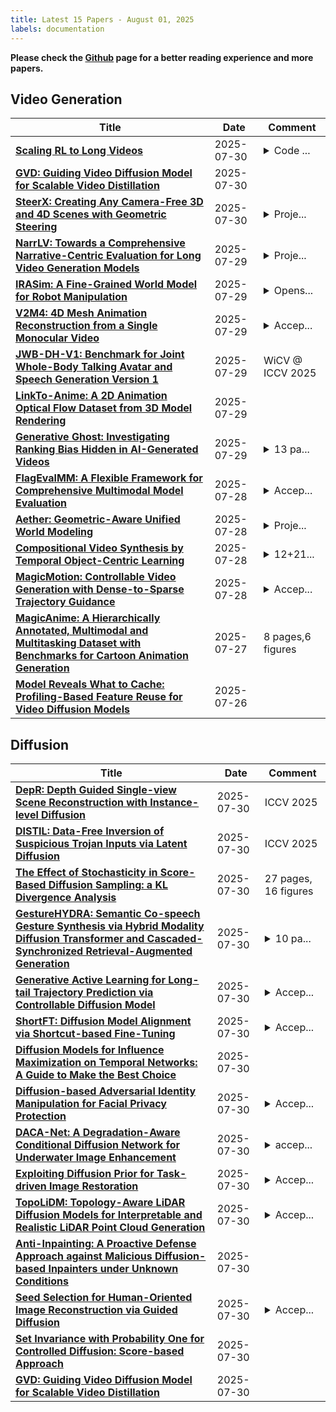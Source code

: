 ```yaml
---
title: Latest 15 Papers - August 01, 2025
labels: documentation
---
```

**Please check the [Github](https://github.com/zezhishao/MTS_Daily_ArXiv) page for a better reading experience and more papers.**

## Video Generation
| **Title** | **Date** | **Comment** |
| --- | --- | --- |
| **[Scaling RL to Long Videos](http://arxiv.org/abs/2507.07966v3)** | 2025-07-30 | <details><summary>Code ...</summary><p>Code at https://github.com/NVlabs/Long-RL and model at https://huggingface.co/Efficient-Large-Model/LongVILA-R1-7B</p></details> |
| **[GVD: Guiding Video Diffusion Model for Scalable Video Distillation](http://arxiv.org/abs/2507.22360v1)** | 2025-07-30 |  |
| **[SteerX: Creating Any Camera-Free 3D and 4D Scenes with Geometric Steering](http://arxiv.org/abs/2503.12024v2)** | 2025-07-30 | <details><summary>Proje...</summary><p>Project page: https://byeongjun-park.github.io/SteerX/</p></details> |
| **[NarrLV: Towards a Comprehensive Narrative-Centric Evaluation for Long Video Generation Models](http://arxiv.org/abs/2507.11245v2)** | 2025-07-29 | <details><summary>Proje...</summary><p>Project Page: https://amap-ml.github.io/NarrLV-Website/</p></details> |
| **[IRASim: A Fine-Grained World Model for Robot Manipulation](http://arxiv.org/abs/2406.14540v2)** | 2025-07-29 | <details><summary>Opens...</summary><p>Opensource, project website: https://gen-irasim.github.io</p></details> |
| **[V2M4: 4D Mesh Animation Reconstruction from a Single Monocular Video](http://arxiv.org/abs/2503.09631v2)** | 2025-07-29 | <details><summary>Accep...</summary><p>Accepted by ICCV 2025. Project page: https://windvchen.github.io/V2M4/</p></details> |
| **[JWB-DH-V1: Benchmark for Joint Whole-Body Talking Avatar and Speech Generation Version 1](http://arxiv.org/abs/2507.20987v2)** | 2025-07-29 | WiCV @ ICCV 2025 |
| **[LinkTo-Anime: A 2D Animation Optical Flow Dataset from 3D Model Rendering](http://arxiv.org/abs/2506.02733v2)** | 2025-07-29 |  |
| **[Generative Ghost: Investigating Ranking Bias Hidden in AI-Generated Videos](http://arxiv.org/abs/2502.07327v2)** | 2025-07-29 | <details><summary>13 pa...</summary><p>13 pages, Accepted at ACMMM2025</p></details> |
| **[FlagEvalMM: A Flexible Framework for Comprehensive Multimodal Model Evaluation](http://arxiv.org/abs/2506.09081v3)** | 2025-07-28 | <details><summary>Accep...</summary><p>Accepted by ACL 2025 Demo</p></details> |
| **[Aether: Geometric-Aware Unified World Modeling](http://arxiv.org/abs/2503.18945v3)** | 2025-07-28 | <details><summary>Proje...</summary><p>Project Page: https://aether-world.github.io/</p></details> |
| **[Compositional Video Synthesis by Temporal Object-Centric Learning](http://arxiv.org/abs/2507.20855v1)** | 2025-07-28 | <details><summary>12+21...</summary><p>12+21 pages, submitted to IEEE Transactions on Pattern Analysis and Machine Intelligence (TPAMI), currently under review</p></details> |
| **[MagicMotion: Controllable Video Generation with Dense-to-Sparse Trajectory Guidance](http://arxiv.org/abs/2503.16421v2)** | 2025-07-28 | <details><summary>Accep...</summary><p>Accepted by ICCV 2025</p></details> |
| **[MagicAnime: A Hierarchically Annotated, Multimodal and Multitasking Dataset with Benchmarks for Cartoon Animation Generation](http://arxiv.org/abs/2507.20368v1)** | 2025-07-27 | 8 pages,6 figures |
| **[Model Reveals What to Cache: Profiling-Based Feature Reuse for Video Diffusion Models](http://arxiv.org/abs/2504.03140v2)** | 2025-07-26 |  |

## Diffusion
| **Title** | **Date** | **Comment** |
| --- | --- | --- |
| **[DepR: Depth Guided Single-view Scene Reconstruction with Instance-level Diffusion](http://arxiv.org/abs/2507.22825v1)** | 2025-07-30 | ICCV 2025 |
| **[DISTIL: Data-Free Inversion of Suspicious Trojan Inputs via Latent Diffusion](http://arxiv.org/abs/2507.22813v1)** | 2025-07-30 | ICCV 2025 |
| **[The Effect of Stochasticity in Score-Based Diffusion Sampling: a KL Divergence Analysis](http://arxiv.org/abs/2506.11378v2)** | 2025-07-30 | 27 pages, 16 figures |
| **[GestureHYDRA: Semantic Co-speech Gesture Synthesis via Hybrid Modality Diffusion Transformer and Cascaded-Synchronized Retrieval-Augmented Generation](http://arxiv.org/abs/2507.22731v1)** | 2025-07-30 | <details><summary>10 pa...</summary><p>10 pages, 5 figures, Accepted by ICCV 2025</p></details> |
| **[Generative Active Learning for Long-tail Trajectory Prediction via Controllable Diffusion Model](http://arxiv.org/abs/2507.22615v1)** | 2025-07-30 | <details><summary>Accep...</summary><p>Accepted at ICCV 2025</p></details> |
| **[ShortFT: Diffusion Model Alignment via Shortcut-based Fine-Tuning](http://arxiv.org/abs/2507.22604v1)** | 2025-07-30 | <details><summary>Accep...</summary><p>Accepted by ICCV 2025</p></details> |
| **[Diffusion Models for Influence Maximization on Temporal Networks: A Guide to Make the Best Choice](http://arxiv.org/abs/2507.22589v1)** | 2025-07-30 |  |
| **[Diffusion-based Adversarial Identity Manipulation for Facial Privacy Protection](http://arxiv.org/abs/2504.21646v3)** | 2025-07-30 | <details><summary>Accep...</summary><p>Accepted by ACM MM 2025</p></details> |
| **[DACA-Net: A Degradation-Aware Conditional Diffusion Network for Underwater Image Enhancement](http://arxiv.org/abs/2507.22501v1)** | 2025-07-30 | <details><summary>accep...</summary><p>accepted by ACM MM 2025</p></details> |
| **[Exploiting Diffusion Prior for Task-driven Image Restoration](http://arxiv.org/abs/2507.22459v1)** | 2025-07-30 | <details><summary>Accep...</summary><p>Accepted to ICCV 2025</p></details> |
| **[TopoLiDM: Topology-Aware LiDAR Diffusion Models for Interpretable and Realistic LiDAR Point Cloud Generation](http://arxiv.org/abs/2507.22454v1)** | 2025-07-30 | <details><summary>Accep...</summary><p>Accepted by IROS 2025. Code:https://github.com/IRMVLab/TopoLiDM</p></details> |
| **[Anti-Inpainting: A Proactive Defense Approach against Malicious Diffusion-based Inpainters under Unknown Conditions](http://arxiv.org/abs/2505.13023v2)** | 2025-07-30 |  |
| **[Seed Selection for Human-Oriented Image Reconstruction via Guided Diffusion](http://arxiv.org/abs/2506.05363v3)** | 2025-07-30 | <details><summary>Accep...</summary><p>Accepted by 2025 IEEE 14th Global Conference on Consumer Electronics (GCCE 2025)</p></details> |
| **[Set Invariance with Probability One for Controlled Diffusion: Score-based Approach](http://arxiv.org/abs/2507.22385v1)** | 2025-07-30 |  |
| **[GVD: Guiding Video Diffusion Model for Scalable Video Distillation](http://arxiv.org/abs/2507.22360v1)** | 2025-07-30 |  |

